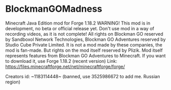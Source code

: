 # BlockmanGOMadness
Minecraft Java Edition mod for Forge 1.18.2 WARNING! This mod is in development, no beta or official release yet. Don't use mod in a way of recording videos, as it is not complete!
All rights on Blockman GO reserved by Sandboxol Network Technologies, Blockman GO Adventures reserved by Studio Cube Private Limited. It is not a mod made by these companies, the mod is fan-made. But rights on the mod itself reserved by Plizik.
Mod itself represents features from Blockman GO Adventures to Minecraft. If you want to download it, use Forge 1.18.2 (recent version)
Link: https://files.minecraftforge.net/net/minecraftforge/forge/

Creators id: ~1183114448~ (banned, use 3525986672 to add me. Russian region)
